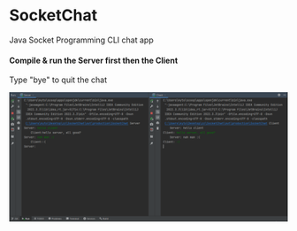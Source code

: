 # SocketChat
Java Socket Programming CLI chat app

#### Compile & run the Server first then the Client
Type "bye" to quit the chat

![](java-sc.png)
